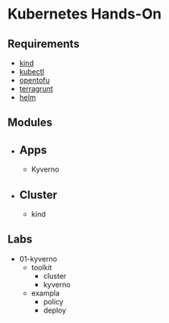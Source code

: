 # Kubernetes Hands-On

## Requirements
- [kind](https://kind.sigs.k8s.io/docs/user/quick-start/)
- [kubectl](https://kubernetes.io/docs/tasks/tools/)
- [opentofu](https://opentofu.org/docs/intro/install/)
- [terragrunt](https://terragrunt.gruntwork.io/docs/getting-started/install/)
- [helm](https://helm.sh/docs/intro/install/)


## Modules

- Apps
    -
    - Kyverno

- Cluster
    -
    - kind


## Labs

- 01-kyverno
    - toolkit
      - cluster
      - kyverno
    - exampla
      - policy
      - deploy
